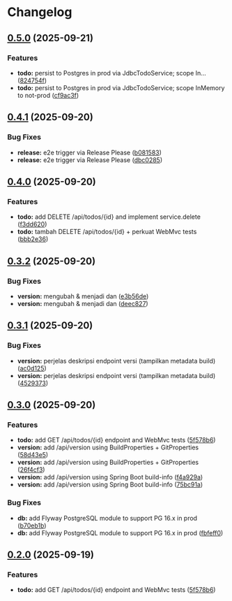 # Changelog

## [0.5.0](https://github.com/wahidrizka/todolist/compare/v0.4.1...v0.5.0) (2025-09-21)


### Features

* **todo:** persist to Postgres in prod via JdbcTodoService; scope In… ([824754f](https://github.com/wahidrizka/todolist/commit/824754f0463e7a5f99a28a0174ed7995209db00e))
* **todo:** persist to Postgres in prod via JdbcTodoService; scope InMemory to not-prod ([cf9ac3f](https://github.com/wahidrizka/todolist/commit/cf9ac3f60b25f297105e89abb409c7273da200ad))

## [0.4.1](https://github.com/wahidrizka/todolist/compare/v0.4.0...v0.4.1) (2025-09-20)


### Bug Fixes

* **release:** e2e trigger via Release Please ([b081583](https://github.com/wahidrizka/todolist/commit/b081583ce3e6647d5e54127079f2db9a03a14d10))
* **release:** e2e trigger via Release Please ([dbc0285](https://github.com/wahidrizka/todolist/commit/dbc02855d04852480cc0414a9b824cb311c539b1))

## [0.4.0](https://github.com/wahidrizka/todolist/compare/v0.3.2...v0.4.0) (2025-09-20)


### Features

* **todo:** add DELETE /api/todos/{id} and implement service.delete ([f3dd620](https://github.com/wahidrizka/todolist/commit/f3dd620649d4b7423e4d735eebfaae718de0173c))
* **todo:** tambah DELETE /api/todos/{id} + perkuat WebMvc tests ([bbb2e36](https://github.com/wahidrizka/todolist/commit/bbb2e36016330f7fd5a985a768e7beff63cb29a7))

## [0.3.2](https://github.com/wahidrizka/todolist/compare/v0.3.1...v0.3.2) (2025-09-20)


### Bug Fixes

* **version:** mengubah & menjadi dan ([e3b56de](https://github.com/wahidrizka/todolist/commit/e3b56dedbd5e1e5b7d2afa570518eaab2605d6b7))
* **version:** mengubah & menjadi dan ([deec827](https://github.com/wahidrizka/todolist/commit/deec82719256404ad2f23c25def54d578e19ab70))

## [0.3.1](https://github.com/wahidrizka/todolist/compare/v0.3.0...v0.3.1) (2025-09-20)


### Bug Fixes

* **version:** perjelas deskripsi endpoint versi (tampilkan metadata build) ([ac0d125](https://github.com/wahidrizka/todolist/commit/ac0d1250f86a00f2dc635d02e9b139ac5c97d4a8))
* **version:** perjelas deskripsi endpoint versi (tampilkan metadata build) ([4529373](https://github.com/wahidrizka/todolist/commit/4529373efc7aceb5a2d73bfd2631f2597d39393f))

## [0.3.0](https://github.com/wahidrizka/todolist/compare/v0.2.1...v0.3.0) (2025-09-20)


### Features

* **todo:** add GET /api/todos/{id} endpoint and WebMvc tests ([5f578b6](https://github.com/wahidrizka/todolist/commit/5f578b6a84bec9984b4d05567b8958f6f2f3b2f2))
* **version:** add /api/version using BuildProperties + GitProperties ([58d43e5](https://github.com/wahidrizka/todolist/commit/58d43e5b80e176676f1c7de0af2d8d7155f02d93))
* **version:** add /api/version using BuildProperties + GitProperties ([26f4cf3](https://github.com/wahidrizka/todolist/commit/26f4cf320f0b15b1aa23f74971927aa25823e3e4))
* **version:** add /api/version using Spring Boot build-info ([f4a929a](https://github.com/wahidrizka/todolist/commit/f4a929a97ee7ccb9bcac76eab17132d839341af3))
* **version:** add /api/version using Spring Boot build-info ([75bc91a](https://github.com/wahidrizka/todolist/commit/75bc91a3a05f83cfc3b221d8b53ce6ba4d1b7a0e))


### Bug Fixes

* **db:** add Flyway PostgreSQL module to support PG 16.x in prod ([b70eb1b](https://github.com/wahidrizka/todolist/commit/b70eb1b8890484c2c9ac92b2c56a57fafb738695))
* **db:** add Flyway PostgreSQL module to support PG 16.x in prod ([fbfeff0](https://github.com/wahidrizka/todolist/commit/fbfeff0bd9af6b6db74f8a040e14493131a127f6))

## [0.2.0](https://github.com/wahidrizka/todolist/compare/v0.1.0...v0.2.0) (2025-09-19)


### Features

* **todo:** add GET /api/todos/{id} endpoint and WebMvc tests ([5f578b6](https://github.com/wahidrizka/todolist/commit/5f578b6a84bec9984b4d05567b8958f6f2f3b2f2))

